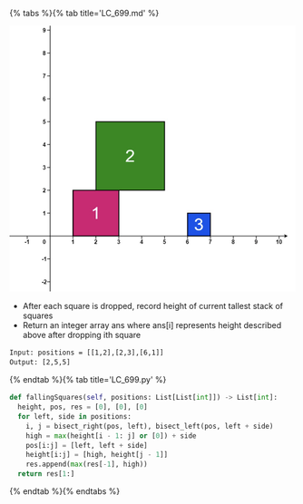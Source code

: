 {% tabs %}{% tab title='LC_699.md' %}

![LC_699](images/20210729_211520.png)

* After each square is dropped, record height of current tallest stack of squares
* Return an integer array ans where ans[i] represents height described above after dropping ith square

```txt
Input: positions = [[1,2],[2,3],[6,1]]
Output: [2,5,5]
```

{% endtab %}{% tab title='LC_699.py' %}

```py
def fallingSquares(self, positions: List[List[int]]) -> List[int]:
  height, pos, res = [0], [0], [0]
  for left, side in positions:
    i, j = bisect_right(pos, left), bisect_left(pos, left + side)
    high = max(height[i - 1: j] or [0]) + side
    pos[i:j] = [left, left + side]
    height[i:j] = [high, height[j - 1]]
    res.append(max(res[-1], high))
  return res[1:]
```

{% endtab %}{% endtabs %}
